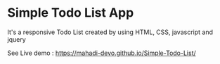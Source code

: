 # Simple Todo List App

It's a responsive Todo List created by using HTML, CSS, javascript and jquery  

See Live demo : https://mahadi-devo.github.io/Simple-Todo-List/
